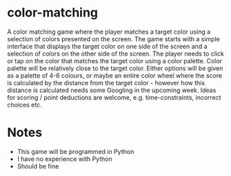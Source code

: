 # color-matching
A color matching game where the player matches a target color using a selection of colors presented on the screen. The game starts with a simple interface that displays the target color on one side of the screen and a selection of colors on the other side of the screen. The player needs to click or tap on the color that matches the target color using a color palette. Color palette will be relatively close to the target color. Either options will be given as a palette of 4-6 colours, or maybe an entire color wheel where the score is calculated by the distance from the target color - however how this distance is calculated needs some Googling in the upcoming week. Ideas for scoring  / point deductions are welcome, e.g. time-constraints, incorrect choices etc. 

# Notes
- This game will be programmed in Python
- I have no experience with Python
- Should be fine
